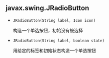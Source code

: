 ## javax.swing.JRadioButton

* `JRadioButton(String label, Icon icon)`

    构造一个单选按钮，初始没有被选择
    
* `JRadioButton(String label, boolean state)`

    用给定的标签和初始状态构造一个单选按钮